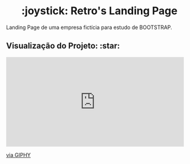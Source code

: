 <h1 align="center"> :joystick: Retro's Landing Page </h1>
<p align="justify"> Landing Page de uma empresa fictícia para estudo de BOOTSTRAP. </p>

<h2> Visualização do Projeto: :star: </h2>
<iframe src="https://giphy.com/embed/8PGOg7rrZdmG5bxtd5" width="480" height="242" frameBorder="0" class="giphy-embed" allowFullScreen></iframe><p><a href="https://giphy.com/gifs/8PGOg7rrZdmG5bxtd5">via GIPHY</a></p>
